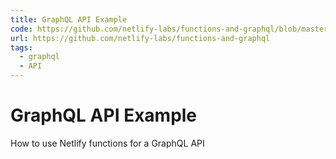 ```yaml
---
title: GraphQL API Example
code: https://github.com/netlify-labs/functions-and-graphql/blob/master/functions/graphql.js
url: https://github.com/netlify-labs/functions-and-graphql
tags: 
  - graphql
  - API
---
```


# GraphQL API Example

How to use Netlify functions for a GraphQL API
